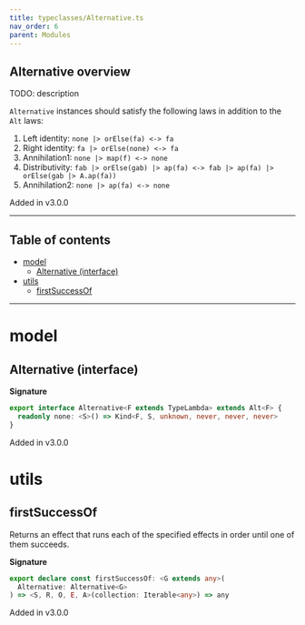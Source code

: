 ```yaml
---
title: typeclasses/Alternative.ts
nav_order: 6
parent: Modules
---
```


## Alternative overview

TODO: description

`Alternative` instances should satisfy the following laws in addition to the `Alt` laws:

1. Left identity: `none |> orElse(fa) <-> fa`
2. Right identity: `fa |> orElse(none) <-> fa`
3. Annihilation1: `none |> map(f) <-> none`
4. Distributivity: `fab |> orElse(gab) |> ap(fa) <-> fab |> ap(fa) |> orElse(gab |> A.ap(fa))`
5. Annihilation2: `none |> ap(fa) <-> none`

Added in v3.0.0

---

<h2 class="text-delta">Table of contents</h2>

- [model](#model)
  - [Alternative (interface)](#alternative-interface)
- [utils](#utils)
  - [firstSuccessOf](#firstsuccessof)

---

# model

## Alternative (interface)

**Signature**

```ts
export interface Alternative<F extends TypeLambda> extends Alt<F> {
  readonly none: <S>() => Kind<F, S, unknown, never, never, never>
}
```

Added in v3.0.0

# utils

## firstSuccessOf

Returns an effect that runs each of the specified effects in order until one of them succeeds.

**Signature**

```ts
export declare const firstSuccessOf: <G extends any>(
  Alternative: Alternative<G>
) => <S, R, O, E, A>(collection: Iterable<any>) => any
```

Added in v3.0.0

